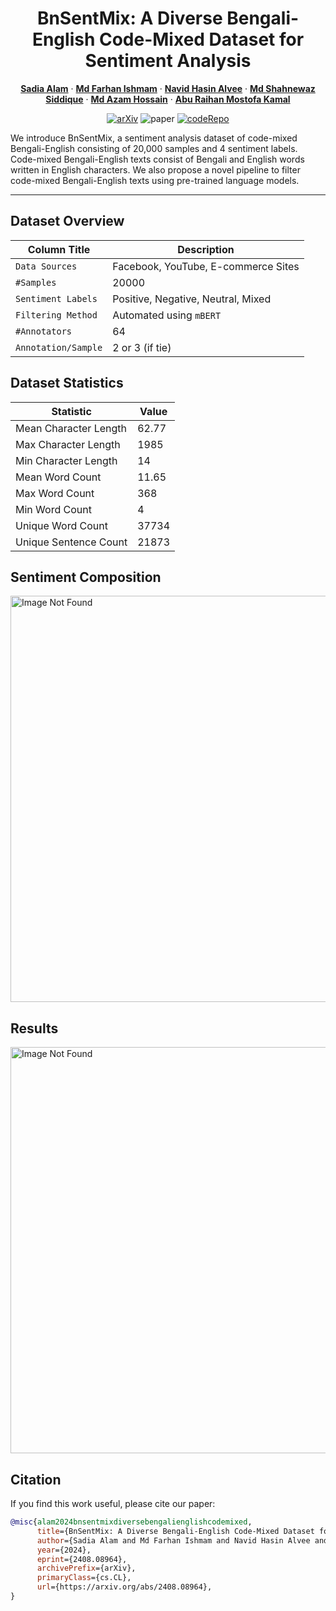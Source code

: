 <div align="center">

# BnSentMix: A Diverse Bengali-English Code-Mixed Dataset for Sentiment Analysis

</div>

<p align="center">
  <a href="*sadiaalam@iut-dhaka.edu*"><strong>Sadia Alam</strong></a>
  ·
  <a href="https://farhanishmam.github.io/"><strong>Md Farhan Ishmam</strong></a>
  ·
  <a href="navidhasin@iut-dhaka.edu"><strong>Navid Hasin Alvee</strong></a>
  ·
  <a href="shahnewaz@iut-dhaka.edu"><strong>Md Shahnewaz Siddique</strong></a>
  ·
  <a href="https://cse.iutoic-dhaka.edu/profile/azam/"><strong>Md Azam Hossain</strong></a>
  ·
   <a href="https://cse.iutoic-dhaka.edu/profile/raihan-kamal/"><strong>Abu Raihan Mostofa Kamal</strong></a>
</p>

<div align="center">

[![arXiv](https://img.shields.io/badge/arXiv-2408.08964-b31b1b.svg?logo=arxiv)](https://arxiv.org/abs/2408.08964)
![paper](https://img.shields.io/badge/Paper_Status-In--Review-yellow)
[![codeRepo](https://img.shields.io/badge/Code-Repository-blue?logo=GitHub)](https://github.com/Nishita2000/BnSentMix)

</div>

We introduce BnSentMix, a sentiment analysis dataset of code-mixed Bengali-English consisting of 20,000 samples and 4 sentiment labels. 
Code-mixed Bengali-English texts consist of Bengali and English words written in English characters. 
We also propose a novel pipeline to filter code-mixed Bengali-English texts using pre-trained language models. 

---

## Dataset Overview

Column Title | Description
------------ | -------------
`Data Sources` | Facebook, YouTube, E-commerce Sites
`#Samples` | 20000
`Sentiment Labels` | Positive, Negative, Neutral, Mixed
`Filtering Method` | Automated using `mBERT`
`#Annotators` | 64
`Annotation/Sample` | 2 or 3 (if tie)

## Dataset Statistics

| Statistic               | Value  |
|-------------------------|--------|
| Mean Character Length    | 62.77  |
| Max Character Length     | 1985   |
| Min Character Length     | 14     |
| Mean Word Count          | 11.65  |
| Max Word Count           | 368    |
| Min Word Count           | 4      |
| Unique Word Count        | 37734  |
| Unique Sentence Count    | 21873  |

## Sentiment Composition

<img src="./assets/overview.png" alt="Image Not Found" width="650"/>

## Results

<img src="./assets/overview.png" alt="Image Not Found" width="650"/>

## Citation

If you find this work useful, please cite our paper:

```bib
@misc{alam2024bnsentmixdiversebengalienglishcodemixed,
      title={BnSentMix: A Diverse Bengali-English Code-Mixed Dataset for Sentiment Analysis}, 
      author={Sadia Alam and Md Farhan Ishmam and Navid Hasin Alvee and Md Shahnewaz Siddique and Md Azam Hossain and Abu Raihan Mostofa Kamal},
      year={2024},
      eprint={2408.08964},
      archivePrefix={arXiv},
      primaryClass={cs.CL},
      url={https://arxiv.org/abs/2408.08964}, 
}
```

